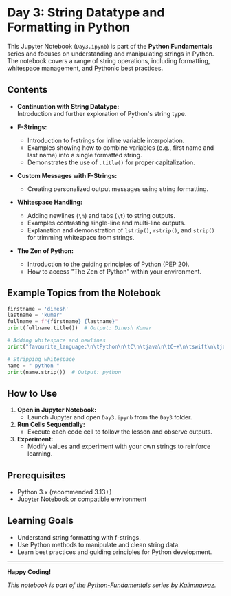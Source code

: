 # Day 3: String Datatype and Formatting in Python

This Jupyter Notebook (`Day3.ipynb`) is part of the **Python Fundamentals** series and focuses on understanding and manipulating strings in Python. The notebook covers a range of string operations, including formatting, whitespace management, and Pythonic best practices.

## Contents

- **Continuation with String Datatype:**  
  Introduction and further exploration of Python's string type.

- **F-Strings:**  
  - Introduction to f-strings for inline variable interpolation.
  - Examples showing how to combine variables (e.g., first name and last name) into a single formatted string.
  - Demonstrates the use of `.title()` for proper capitalization.

- **Custom Messages with F-Strings:**  
  - Creating personalized output messages using string formatting.

- **Whitespace Handling:**  
  - Adding newlines (`\n`) and tabs (`\t`) to string outputs.
  - Examples contrasting single-line and multi-line outputs.
  - Explanation and demonstration of `lstrip()`, `rstrip()`, and `strip()` for trimming whitespace from strings.

- **The Zen of Python:**  
  - Introduction to the guiding principles of Python (PEP 20).
  - How to access "The Zen of Python" within your environment.

## Example Topics from the Notebook

```python
firstname = 'dinesh'
lastname = 'kumar'
fullname = f"{firstname} {lastname}"
print(fullname.title())  # Output: Dinesh Kumar

# Adding whitespace and newlines
print("favourite_language:\n\tPython\n\tC\n\tjava\n\tC++\n\tswift\n\tjavascript")

# Stripping whitespace
name = " python "
print(name.strip())  # Output: python
```

## How to Use

1. **Open in Jupyter Notebook:**  
   - Launch Jupyter and open `Day3.ipynb` from the `Day3` folder.
2. **Run Cells Sequentially:**  
   - Execute each code cell to follow the lesson and observe outputs.
3. **Experiment:**  
   - Modify values and experiment with your own strings to reinforce learning.

## Prerequisites

- Python 3.x (recommended 3.13+)
- Jupyter Notebook or compatible environment

## Learning Goals

- Understand string formatting with f-strings.
- Use Python methods to manipulate and clean string data.
- Learn best practices and guiding principles for Python development.

---

**Happy Coding!**

_This notebook is part of the [Python-Fundamentals](https://github.com/Kalimnawaz/Python-Fundamentals) series by [Kalimnawaz](https://github.com/Kalimnawaz)._
